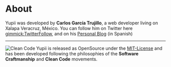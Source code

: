 # About

Yupii was developed by **Carlos García Trujillo**, a web developer living on Xalapa Veracruz, México.
You can follow him on Twitter here [gimmick:TwitterFollow](@cgarciagl), and on his [Personal Blog](http://cgarcia.blogspot.com) (in Spanish)

<hr>

![Clean Code](http://i62.tinypic.com/10qwk1u.jpg)
Yupii is released as OpenSource under the [MIT-License](http://www.opensource.org/licenses/mit-license.php) and has been developed following the philosophies of the **Software Craftmanship** and **Clean Code** movements.
